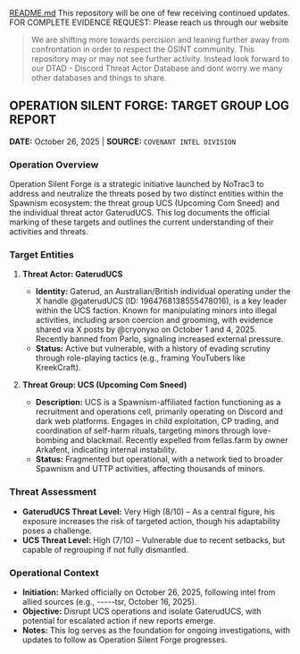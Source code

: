 [README.md](https://github.com/user-attachments/files/21803463/README.md)
This repository will be one of few receiving continued updates. 
FOR COMPLETE EVIDENCE REQUEST: Please reach us through our website 

> We are shifting more towards percision and leaning further away from confrontation in order to respect the OSINT community. This repository may or may not see further activity. Instead look forward to our DTAD - Discord Threat Actor Database and dont worry we many other databases and things to share.


## OPERATION SILENT FORGE: TARGET GROUP LOG REPORT
**DATE:** October 26, 2025 | **SOURCE:** `COVENANT INTEL DIVISION`

### Operation Overview
Operation Silent Forge is a strategic initiative launched by NoTrac3 to address and neutralize the threats posed by two distinct entities within the Spawnism ecosystem: the threat group UCS (Upcoming Com Sneed) and the individual threat actor GaterudUCS. This log documents the official marking of these targets and outlines the current understanding of their activities and threats.

### Target Entities
1. **Threat Actor: GaterudUCS**  
   - **Identity:** Gaterud, an Australian/British individual operating under the X handle @gaterudUCS (ID: 1964768138555478016), is a key leader within the UCS faction. Known for manipulating minors into illegal activities, including arson coercion and grooming, with evidence shared via X posts by @cryonyxo on October 1 and 4, 2025. Recently banned from Parlo, signaling increased external pressure.
   - **Status:** Active but vulnerable, with a history of evading scrutiny through role-playing tactics (e.g., framing YouTubers like KreekCraft).

2. **Threat Group: UCS (Upcoming Com Sneed)**  
   - **Description:** UCS is a Spawnism-affiliated faction functioning as a recruitment and operations cell, primarily operating on Discord and dark web platforms. Engages in child exploitation, CP trading, and coordination of self-harm rituals, targeting minors through love-bombing and blackmail. Recently expelled from fellas.farm by owner Arkafent, indicating internal instability.
   - **Status:** Fragmented but operational, with a network tied to broader Spawnism and UTTP activities, affecting thousands of minors.

### Threat Assessment
- **GaterudUCS Threat Level:** Very High (8/10) – As a central figure, his exposure increases the risk of targeted action, though his adaptability poses a challenge.
- **UCS Threat Level:** High (7/10) – Vulnerable due to recent setbacks, but capable of regrouping if not fully dismantled.

### Operational Context
- **Initiation:** Marked officially on October 26, 2025, following intel from allied sources (e.g., -----tsr, October 16, 2025).
- **Objective:** Disrupt UCS operations and isolate GaterudUCS, with potential for escalated action if new reports emerge.
- **Notes:** This log serves as the foundation for ongoing investigations, with updates to follow as Operation Silent Forge progresses.
